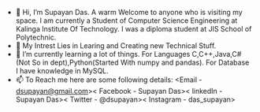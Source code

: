 - 👋 Hi, I’m Supayan Das.
A warm Welcome to anyone who is visiting my space. I am currently a Student of Computer Science Engineering at Kalinga Institute Of Technology. I was a diploma student at JIS School of Polytechnic.
- 👀 My Intrest Lies in Learing and Creating new Technical Stuff. 
- 🌱 I’m currently learning a lot of things. For Languages C,C++,Java,C#(Not So in dept),Python(Started With numpy and pandas). For Database I have knowledge in MySQL.
- 📫 To Reach me here are some following details:
<Email - dsupayan@gmail.com><
Facebook - Supayan Das><
linkedIn - Supayan Das><
Twitter - @dsupayan><
Instagram - das_supayan>

<!---
Supayan/Supayan is a ✨ special ✨ repository because its `README.md` (this file) appears on your GitHub profile.
You can click the Preview link to take a look at your changes.
--->
